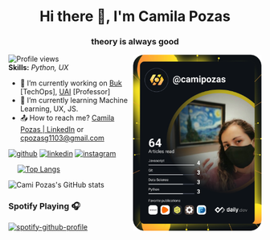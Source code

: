 <h1 align = "center"> Hi there 👋, I'm Camila Pozas</h1>
<h3 align = "center"> theory is always good </h3>

<a href="https://api.daily.dev/get?r=camipozas" target="_blank">
    <img
      width="256"
      align="right"
      src="https://github.com/camipozas/camipozas/blob/main/devcard.svg"
    />
  </a>

![Profile views](https://gpvc.arturio.dev/camipozas)  
**Skills:** *Python, UX*

- 🔭 I’m currently working on [Buk](https://www.buk.cl/) [TechOps], [UAI](https://www.uai.cl/) [Professor]
- 🌱 I’m currently learning Machine Learning, UX, JS. 
- 📤 How to reach me? [Camila Pozas | LinkedIn](https://www.linkedin.com/in/camila-pozas-garcia/) or [cpozasg1103@gmail.com](cpozasg1103@gmail.com)

[<img src='https://cdn.jsdelivr.net/npm/simple-icons@3.0.1/icons/github.svg' alt='github' height='40'>](https://github.com/camipozas)  [<img src='https://cdn.jsdelivr.net/npm/simple-icons@3.0.1/icons/linkedin.svg' alt='linkedin' height='40'>](https://www.linkedin.com/in/https://www.linkedin.com/in/camila-pozas-garcia//)  [<img src='https://cdn.jsdelivr.net/npm/simple-icons@3.0.1/icons/instagram.svg' alt='instagram' height='40'>](https://www.instagram.com/https://www.instagram.com/camipozas_//) 

<a href='https://github.com/pricing'></a> 
[![Top Langs](https://github-readme-stats.vercel.app/api/top-langs/?username=camipozas&layout=compact&theme=github_dark&count_private=true)](https://github.com/camipozas/github-readme-stats)

![Cami Pozas's GitHub stats](https://github-readme-stats.vercel.app/api?username=camipozas&theme=github_dark&show_icons=true&count_private=true) 

### Spotify Playing 🎧
[![spotify-github-profile](https://spotify-github-profile.vercel.app/api/view?uid=camipozas11&cover_image=true&theme=novatorem&bar_color=53b14f&bar_color_cover=true)](https://spotify-github-profile.vercel.app/api/view?uid=camipozas11&redirect=true)

